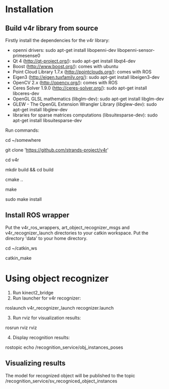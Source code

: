 # Installation
## Build v4r library from source

Firstly install the dependencies for the v4r library:
 - openni drivers: sudo apt-get install libopenni-dev libopenni-sensor-primesense0
 - Qt 4 (http://qt-project.org/): sudo apt-get install libqt4-dev
 - Boost (http://www.boost.org/): comes with ubuntu
 - Point Cloud Library 1.7.x (http://pointclouds.org/): comes with ROS
 - Eigen3 (http://eigen.tuxfamily.org/): sudo apt-get install libeigen3-dev
 - OpenCV 2.x (http://opencv.org/): comes with ROS
 - Ceres Solver 1.9.0 (http://ceres-solver.org/): sudo apt-get install libceres-dev
 - OpenGL GLSL mathematics (libglm-dev): sudo apt-get install libglm-dev
 - GLEW - The OpenGL Extension Wrangler Library (libglew-dev): sudo apt-get install libglew-dev
 - libraries for sparse matrices computations (libsuitesparse-dev): sudo apt-get install libsuitesparse-dev

Run commands:

cd ~/somewhere

git clone 'https://github.com/strands-project/v4r'

cd v4r

mkdir build && cd build

cmake ..

make

sudo make install


## Install ROS wrapper

Put the v4r_ros_wrappers, art_object_recognizer_msgs and v4r_recognizer_launch directories to your catkin workspace.
Put the directory 'data' to your home directory.

cd ~/catkin_ws

catkin_make


# Using object recognizer
1. Run kinect2_bridge
2. Run launcher for v4r recognizer:

roslaunch v4r_recognizer_launch recognizer.launch

3. Run rviz for visualization results:

rosrun rviz rviz

4. Display recognition results:

rostopic echo /recognition_service/obj_instances_poses

## Visualizing results
The model for recognized object will be published to the topic /recognition_service/sv_recogniced_object_instances
